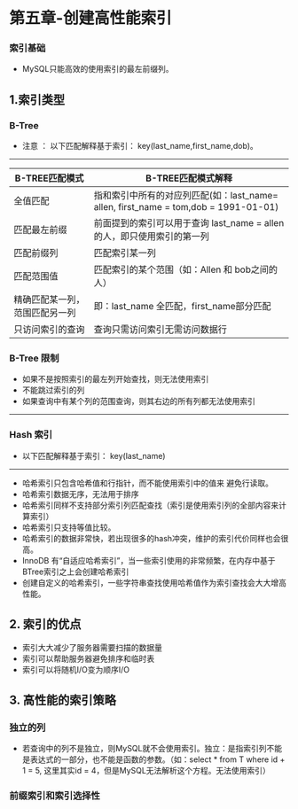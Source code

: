 # 第五章-创建高性能索引

### 索引基础
* MySQL只能高效的使用索引的最左前缀列。


## 1.索引类型
### B-Tree

* 注意 ： 以下匹配解释基于索引： key(last_name,first_name,dob)。
---
 B-TREE匹配模式|   B-TREE匹配模式解释
--- | ---
全值匹配 | 指和索引中所有的对应列匹配(如：last_name= allen, first_name = tom,dob = 1991-01-01)
匹配最左前缀 | 前面提到的索引可以用于查询 last_name = allen 的人，即只使用索引的第一列
匹配前缀列 | 匹配索引某一列
匹配范围值 | 匹配索引的某个范围（如：Allen 和 bob之间的人）
精确匹配某一列，范围匹配另一列 | 即：last_name 全匹配，first_name部分匹配
只访问索引的查询 | 查询只需访问索引无需访问数据行

### B-Tree 限制
* 如果不是按照索引的最左列开始查找，则无法使用索引
* 不能跳过索引的列
* 如果查询中有某个列的范围查询，则其右边的所有列都无法使用索引
---
### Hash 索引
* 以下匹配解释基于索引： key(last_name)
---
* 哈希索引只包含哈希值和行指针，而不能使用索引中的值来 避免行读取。
* 哈希索引数据无序，无法用于排序
* 哈希索引同样不支持部分索引列匹配查找（索引是使用索引列的全部内容来计算索引）
* 哈希索引只支持等值比较。
* 哈希索引的数据非常快，若出现很多的hash冲突，维护的索引代价同样也会很高。
* InnoDB 有“自适应哈希索引”，当一些索引使用的非常频繁，在内存中基于BTree索引之上会创建哈希索引
* 创建自定义的哈希索引，一些字符串查找使用哈希值作为索引查找会大大增高性能。
## 2. 索引的优点
* 索引大大减少了服务器需要扫描的数据量
* 索引可以帮助服务器避免排序和临时表
* 索引可以将随机I/O变为顺序I/O

## 3. 高性能的索引策略
### 独立的列
* 若查询中的列不是独立，则MySQL就不会使用索引。独立：是指索引列不能是表达式的一部分，也不能是函数的参数。（如：select * from T where id + 1 = 5, 这里其实id = 4，但是MySQL无法解析这个方程。无法使用索引）
### 前缀索引和索引选择性



